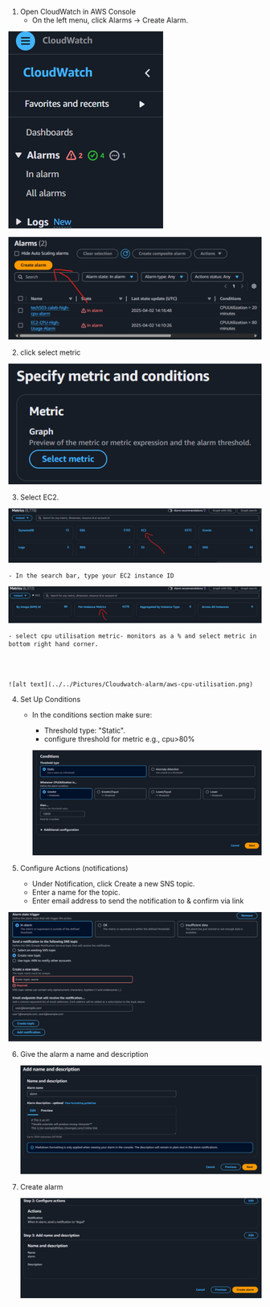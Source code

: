 1. Open CloudWatch in AWS Console
    - On the left menu, click Alarms → Create Alarm.


![alt text](../../Pictures/Cloudwatch-alarm/aws-cw-alarms.png)


![alt text](../../Pictures/Cloudwatch-alarm/aws-create-alarm.png)





2. click select metric 



  ![alt text](../../Pictures/Cloudwatch-alarm/aws-select-alarm-metric.png)




3. Select EC2.  


  ![alt text](../../Pictures/Cloudwatch-alarm/aws-ec2-select-metric.png)


    - In the search bar, type your EC2 instance ID 



   ![alt text](../../Pictures/Cloudwatch-alarm/aws-per-instance-metrics.png)



    - select cpu utilisation metric- monitors as a % and select metric in bottom right hand corner.




    ![alt text](../../Pictures/Cloudwatch-alarm/aws-cpu-utilisation.png)



4. Set Up Conditions
   - In the conditions section make sure:
        - Threshold type: "Static".
        - configure threshold for metric e.g., cpu>80% 



     ![alt text](../../Pictures/Cloudwatch-alarm/aws-metric-conditons.png)




5. Configure Actions (notifications)
   - Under Notification, click Create a new SNS topic.
   - Enter a name for the topic.
   - Enter email address to send the notification to & confirm via link




  ![alt text](../../Pictures/Cloudwatch-alarm/aws-alarm-sns-topic.png)





6. Give the alarm a name and description



   ![alt text](../../Pictures/Cloudwatch-alarm/aws-alarm-name.png)




7. Create alarm

   ![alt text](../../Pictures/Cloudwatch-alarm/aws-finish-creating-alarm.png)
